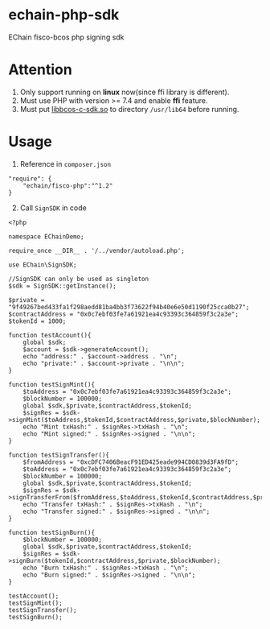 # echain-php-sdk
EChain fisco-bcos php signing sdk

# Attention
1. Only support running on **linux** now(since ffi library is different).
2. Must use PHP with version >= 7.4 and enable **ffi** feature.
3. Must put [libbcos-c-sdk.so](https://github.com/FISCO-BCOS/bcos-c-sdk/releases/download/v3.2.0/libbcos-c-sdk.so) to directory ``/usr/lib64`` before running.

# Usage
1. Reference in ``composer.json``
```
"require": {
    "echain/fisco-php":"^1.2"
}
```
2. Call ``SignSDK`` in code
```
<?php

namespace EChainDemo;

require_once __DIR__ . '/../vendor/autoload.php';

use EChain\SignSDK;

//SignSDK can only be used as singleton
$sdk = SignSDK::getInstance();

$private = "9f49267bed433fa1f298aedd81ba4bb3f73622f94b40e6e50d1190f25cca0b27";
$contractAddress = "0x0c7ebf03fe7a61921ea4c93393c364859f3c2a3e";
$tokenId = 1000;

function testAccount(){
    global $sdk;
    $account = $sdk->generateAccount();
    echo "address:" . $account->address . "\n";
    echo "private:" . $account->private . "\n\n";
}

function testSignMint(){
    $toAddress = "0x0c7ebf03fe7a61921ea4c93393c364859f3c2a3e";
    $blockNumber = 100000;
    global $sdk,$private,$contractAddress,$tokenId;
    $signRes = $sdk->signMint($toAddress,$tokenId,$contractAddress,$private,$blockNumber);
    echo "Mint txHash:" . $signRes->txHash . "\n";
    echo "Mint signed:" . $signRes->signed . "\n\n";
}

function testSignTransfer(){
    $fromAddress = "0xcDFC7406BeacF91ED425eade994CD0839d3FA9fD";
    $toAddress = "0x0c7ebf03fe7a61921ea4c93393c364859f3c2a3e";
    $blockNumber = 100000;
    global $sdk,$private,$contractAddress,$tokenId;
    $signRes = $sdk->signTransferFrom($fromAddress,$toAddress,$tokenId,$contractAddress,$private,$blockNumber);
    echo "Transfer txHash:" . $signRes->txHash . "\n";
    echo "Transfer signed:" . $signRes->signed . "\n\n";
}

function testSignBurn(){
    $blockNumber = 100000;
    global $sdk,$private,$contractAddress,$tokenId;
    $signRes = $sdk->signBurn($tokenId,$contractAddress,$private,$blockNumber);
    echo "Burn txHash:" . $signRes->txHash . "\n";
    echo "Burn signed:" . $signRes->signed . "\n\n";
}

testAccount();
testSignMint();
testSignTransfer();
testSignBurn();
```